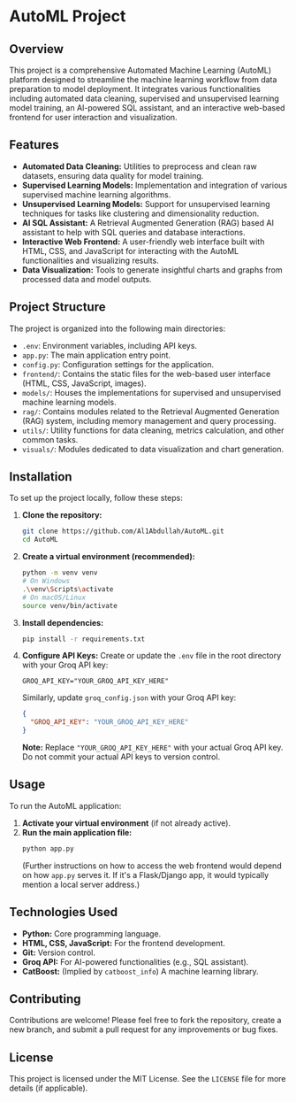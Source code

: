 # AutoML Project

## Overview

This project is a comprehensive Automated Machine Learning (AutoML) platform designed to streamline the machine learning workflow from data preparation to model deployment. It integrates various functionalities including automated data cleaning, supervised and unsupervised learning model training, an AI-powered SQL assistant, and an interactive web-based frontend for user interaction and visualization.

## Features

*   **Automated Data Cleaning:** Utilities to preprocess and clean raw datasets, ensuring data quality for model training.
*   **Supervised Learning Models:** Implementation and integration of various supervised machine learning algorithms.
*   **Unsupervised Learning Models:** Support for unsupervised learning techniques for tasks like clustering and dimensionality reduction.
*   **AI SQL Assistant:** A Retrieval Augmented Generation (RAG) based AI assistant to help with SQL queries and database interactions.
*   **Interactive Web Frontend:** A user-friendly web interface built with HTML, CSS, and JavaScript for interacting with the AutoML functionalities and visualizing results.
*   **Data Visualization:** Tools to generate insightful charts and graphs from processed data and model outputs.

## Project Structure

The project is organized into the following main directories:

*   `.env`: Environment variables, including API keys.
*   `app.py`: The main application entry point.
*   `config.py`: Configuration settings for the application.
*   `frontend/`: Contains the static files for the web-based user interface (HTML, CSS, JavaScript, images).
*   `models/`: Houses the implementations for supervised and unsupervised machine learning models.
*   `rag/`: Contains modules related to the Retrieval Augmented Generation (RAG) system, including memory management and query processing.
*   `utils/`: Utility functions for data cleaning, metrics calculation, and other common tasks.
*   `visuals/`: Modules dedicated to data visualization and chart generation.

## Installation

To set up the project locally, follow these steps:

1.  **Clone the repository:**
    ```bash
    git clone https://github.com/Al1Abdullah/AutoML.git
    cd AutoML
    ```

2.  **Create a virtual environment (recommended):**
    ```bash
    python -m venv venv
    # On Windows
    .\venv\Scripts\activate
    # On macOS/Linux
    source venv/bin/activate
    ```

3.  **Install dependencies:**
    ```bash
    pip install -r requirements.txt
    ```

4.  **Configure API Keys:**
    Create or update the `.env` file in the root directory with your Groq API key:
    ```
    GROQ_API_KEY="YOUR_GROQ_API_KEY_HERE"
    ```
    Similarly, update `groq_config.json` with your Groq API key:
    ```json
    {
      "GROQ_API_KEY": "YOUR_GROQ_API_KEY_HERE"
    }
    ```
    **Note:** Replace `"YOUR_GROQ_API_KEY_HERE"` with your actual Groq API key. Do not commit your actual API keys to version control.

## Usage

To run the AutoML application:

1.  **Activate your virtual environment** (if not already active).
2.  **Run the main application file:**
    ```bash
    python app.py
    ```
    (Further instructions on how to access the web frontend would depend on how `app.py` serves it. If it's a Flask/Django app, it would typically mention a local server address.)

## Technologies Used

*   **Python:** Core programming language.
*   **HTML, CSS, JavaScript:** For the frontend development.
*   **Git:** Version control.
*   **Groq API:** For AI-powered functionalities (e.g., SQL assistant).
*   **CatBoost:** (Implied by `catboost_info`) A machine learning library.

## Contributing

Contributions are welcome! Please feel free to fork the repository, create a new branch, and submit a pull request for any improvements or bug fixes.

## License

This project is licensed under the MIT License. See the `LICENSE` file for more details (if applicable).